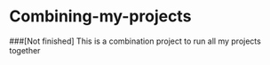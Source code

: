 # Combining-my-projects
###[Not finished]
This is a combination project to run all my projects together
